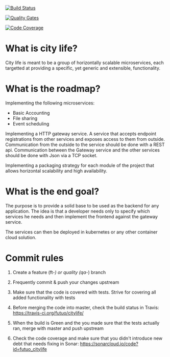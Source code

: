 
[![Build Status](https://travis-ci.org/lucid-mist/citylife.svg?branch=master)](https://travis-ci.org/lucid-mist/citylife)

[![Quality Gates](https://sonarcloud.io/api/project_badges/measure?project=futuo_citylife&metric=alert_status)](https://sonarcloud.io/dashboard?id=futuo_citylife)

[![Code Coverage](https://sonarcloud.io/api/project_badges/measure?project=futuo_citylife&metric=coverage)](https://sonarcloud.io/dashboard?id=futuo_citylife)



# What is city life?

City life is meant to be a group of horizontally scalable microservices, each targetted at providing a specific, yet generic and extensible, functionality.

# What is the roadmap?

Implementing the following microservices:
* Basic Accounting
* File sharing
* Event scheduling

Implementing a HTTP gateway service. A service that accepts endpoint registrations from other services and exposes access to them from outside. Communication from the outside to the service should be done with a REST api. Communication between the Gateway service and the other services should be done with Json via a TCP socket.

Implementing a packaging strategy for each module of the project that allows horizontal scalability and high availability.

# What is the end goal?

The purpose is to provide a solid base to be used as the backend for any application. The idea is that a developer needs only to specify which services he needs and then implement the frontend against the gateway service.

The services can then be deployed in kubernetes or any other container cloud solution.

# Commit rules

1. Create a feature (ft-*) or quality (qa-*) branch

2. Frequently commit & push your changes upstream

3. Make sure that the code is covered with tests. Strive for covering all added functionality with tests

4. Before merging the code into master, check the build status in Travis: https://travis-ci.org/futuo/citylife/

5. When the build is Green and the you made sure that the tests actually ran, merge with master and push upstream

6. Check the code coverage and make sure that you didn't introduce new debt that needs fixing in Sonar: https://sonarcloud.io/code?id=futuo_citylife

